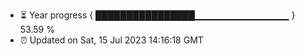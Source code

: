 - ⏳ Year progress { ████████████████▁▁▁▁▁▁▁▁▁▁▁▁▁▁ } 53.59 %
- ⏰ Updated on Sat, 15 Jul 2023 14:16:18 GMT

